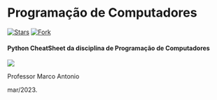 # Programação de Computadores
[![Stars](https://img.shields.io/github/stars/msanches/pythonCheatSheet?style=flat-square)](https://github.com/msanches/pythonCheatSheet/stargazers)
[![Fork](https://img.shields.io/github/forks/msanches/pythonCheatSheet?style=flat-square)](https://github.com/msanches/pythonCheatSheet/fork)

#### Python CheatSheet da disciplina de Programação de Computadores
 
![](http://dwebkit.esy.es/repositorio/python-logo-3.6.gif)

Professor Marco Antonio

mar/2023.
